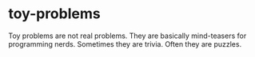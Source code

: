 # toy-problems
Toy problems are not real problems. They are basically mind-teasers for programming nerds. Sometimes they are trivia. Often they are puzzles.
